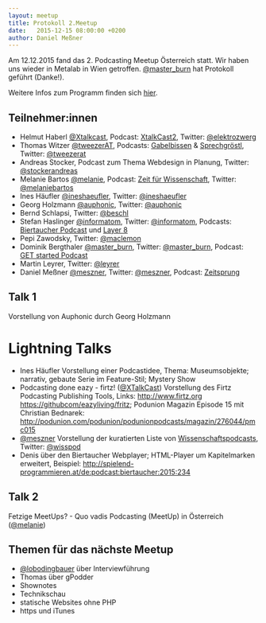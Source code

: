 ```yaml
---
layout: meetup
title: Protokoll 2.Meetup
date:   2015-12-15 08:00:00 +0200
author: Daniel Meßner
---
```


Am 12.12.2015 fand das 2. Podcasting Meetup Österreich statt. Wir haben uns wieder in Metalab in
Wien getroffen. [@master_burn](https://sendegate.de/users/master_burn) hat Protokoll geführt (Danke!).

Weitere Infos zum Programm finden sich
[hier](http://www.meetup.com/de/Podcasting-Meetup-Osterreich/events/226769965/2).


## Teilnehmer:innen

* Helmut Haberl [@Xtalkcast](https://sendegate.de/users/xtalkcast),
  Podcast: [XtalkCast2](http://www.x-t-c.at/),
  Twitter: [@elektrozwerg](https://twitter.com/elektrozwerg)
* Thomas Witzer [@tweezerAT](https://sendegate.de/users/tweezerat),
  Podcasts: [Gabelbissen](http://gabelbissen.at/) & [Sprechgröstl](http://sprechgroestl.at/),
  Twitter: [@tweezerat](https://twitter.com/tweezerat)
* Andreas Stocker, Podcast zum Thema Webdesign in Planung,
  Twitter: [@stockerandreas](https://twitter.com/stockerandreas)
* Melanie Bartos [@melanie](https://sendegate.de/users/melanie),
  Podcast: [Zeit für Wissenschaft](http://www.uibk.ac.at/podcast/zeit/),
  Twitter: [@melaniebartos](https://twitter.com/melaniebartos)
* Ines Häufler [@ineshaeufler](https://sendegate.de/users/ineshaeufler),
  Twitter: [@ineshaeufler](https://twitter.com/ineshaeufler)
* Georg Holzmann [@auphonic](https://sendegate.de/users/auphonic),
  Twitter: [@auphonic](https://twitter.com/auphonic)
* Bernd Schlapsi, Twitter: [@beschl](https://twitter.com/beschl)
* Stefan Haslinger [@informatom](https://sendegate.de/users/informatom),
  Twitter: [@informatom](https://twitter.com/informatom),
  Podcasts: [Biertaucher Podcast](http://spielend-programmieren.at/de:podcast:start) und
  [Layer 8](https://layer8.informatom.com/)
* Pepi Zawodsky, Twitter: [@maclemon](https://twitter.com/MacLemon)
* Dominik Bergthaler [@master_burn](https://sendegate.de/users/master_burn),
  Twitter: [@master_burn](https://twitter.com/master_burn),
  Podcast: [GET started Podcast](http://get.started.at/)
* Martin Leyrer, Twitter: [@leyrer](https://twitter.com/leyrer)
* Daniel Meßner [@meszner](https://sendegate.de/users/meszner),
  Twitter: [@meszner](https://twitter.com/meszner),
  Podcast: [Zeitsprung](http://zeitsprung.fm/)

## Talk 1

Vorstellung von Auphonic durch Georg Holzmann

# Lightning Talks

* Ines Häufler
  Vorstellung einer Podcastidee, Thema: Museumsobjekte; narrativ, gebaute Serie im Feature-Stil;
  Mystery Show
* Podcasting done eazy - firtz! ([@XTalkCast](https://sendegate.de/users/xtalkcast))
  Vorstellung des Firtz Podcasting Publishing Tools, Links: <http://www.firtz.org>
  <https://githubcom/eazyliving/fritz>;
  Podunion Magazin Episode 15 mit Christian Bednarek:
  <http://podunion.com/podunion/podunionpodcasts/magazin/276044/pmc015>
* [@meszner](https://sendegate.de/users/meszner) Vorstellung der kuratierten Liste von
  [Wissenschaftspodcasts](http://wissenschaftspodcasts.de/),
  Twitter: [@wisspod](https://twitter.com/wisspod)
* Denis über den Biertaucher Webplayer; HTML-Player um Kapitelmarken erweitert, Beispiel:
  <http://spielend-programmieren.at/de:podcast:biertaucher:2015:234>

## Talk 2

Fetzige MeetUps? - Quo vadis Podcasting (MeetUp) in Österreich
([@melanie](https://sendegate.de/users/melanie))

## Themen für das nächste Meetup

* [@lobodingbauer](https://sendegate.de/users/lobodingbauer) über Interviewführung
* Thomas über gPodder
* Shownotes
* Technikschau
* statische Websites ohne PHP
* https und iTunes

